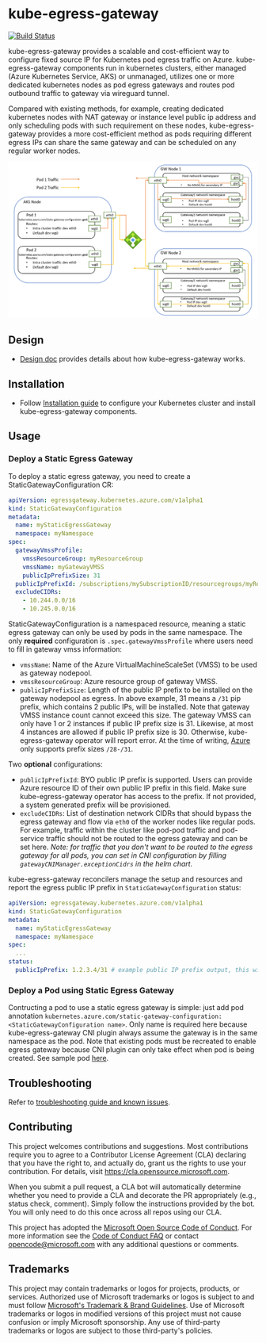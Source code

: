 # kube-egress-gateway
[![Build Status](https://msazure.visualstudio.com/CloudNativeCompute/_apis/build/status%2FAKS%2Fkube-egress-gateway%2FAzure.kube-egress-gateway-e2e?branchName=main)](https://msazure.visualstudio.com/CloudNativeCompute/_build/latest?definitionId=319204&branchName=main)

kube-egress-gateway provides a scalable and cost-efficient way to configure fixed source IP for Kubernetes pod egress traffic on Azure.
kube-egress-gateway components run in kubernetes clusters, either managed (Azure Kubernetes Service, AKS) or unmanaged, utilizes one or more dedicated kubernetes nodes as pod egress gateways and routes pod outbound traffic to gateway via wireguard tunnel.

Compared with existing methods, for example, creating dedicated kubernetes nodes with NAT gateway or instance level public ip address and only scheduling pods with such requirement on these nodes, kube-egress-gateway provides a more cost-efficient method as pods requiring different egress IPs can share the same gateway and can be scheduled on any regular worker nodes. 

![Kube Egress Gateway](docs/images/kube_egress_gateway.png)

## Design

* [Design doc](docs/design.md) provides details about how kube-egress-gateway works. 

## Installation

* Follow [Installation guide](docs/install.md) to configure your Kubernetes cluster and install kube-egress-gateway components.

## Usage

### Deploy a Static Egress Gateway

To deploy a static egress gateway, you need to create a StaticGatewayConfiguration CR:
```yaml
apiVersion: egressgateway.kubernetes.azure.com/v1alpha1
kind: StaticGatewayConfiguration
metadata:
  name: myStaticEgressGateway
  namespace: myNamespace
spec:
  gatewayVmssProfile:
    vmssResourceGroup: myResourceGroup
    vmssName: myGatewayVMSS
    publicIpPrefixSize: 31
  publicIpPrefixId: /subscriptions/mySubscriptionID/resourcegroups/myResourceGroup/providers/Microsoft.Network/publicipprefixes/myPIPPrefix
  excludeCIDRs:
    - 10.244.0.0/16
    - 10.245.0.0/16
```
StaticGatewayConfiguration is a namespaced resource, meaning a static egress gateway can only be used by pods in the same namespace. The only **required** configuration is `.spec.gatewayVmssProfile` where users need to fill in gateway vmss information:
* `vmssName`: Name of the Azure VirtualMachineScaleSet (VMSS) to be used as gateway nodepool.
* `vmssResourceGroup`: Azure resource group of gateway VMSS.
* `publicIpPrefixSize`: Length of the public IP prefix to be installed on the gateway nodepool as egress. In above example, 31 means a `/31` pip prefix, which contains 2 public IPs, will be installed. Note that gateway VMSS instance count cannot exceed this size. The gateway VMSS can only have 1 or 2 instances if public IP prefix size is 31. Likewise, at most 4 instances are allowed if public IP prefix size is 30. Otherwise, kube-egress-gateway operator will report error. At the time of writing, [Azure](https://learn.microsoft.com/en-us/azure/virtual-network/ip-services/public-ip-address-prefix#prefix-sizes) only supports prefix sizes `/28-/31`.

Two **optional** configurations:
* `publicIpPrefixId`: BYO public IP prefix is supported. Users can provide Azure resource ID of their own public IP prefix in this field. Make sure kube-egress-gateway operator has access to the prefix. If not provided, a system generated prefix will be provisioned.
* `excludeCIDRs`: List of destination network CIDRs that should bypass the egress gateway and flow via `eth0` of the worker nodes like regular pods. For example, traffic within the cluster like pod-pod traffic and pod-service traffic should not be routed to the egress gateway and can be set here. *Note: for traffic that you don't want to be routed to the egress gateway for all pods, you can set in CNI configuration by filling `gatewayCNIManager.exceptionCidrs` in the helm chart.*

kube-egress-gateway reconcilers manage the setup and resources and report the egress public IP prefix in `StaticGatewayConfiguration` status:
```yaml
apiVersion: egressgateway.kubernetes.azure.com/v1alpha1
kind: StaticGatewayConfiguration
metadata:
  name: myStaticEgressGateway
  namespace: myNamespace
spec:
  ...
status:
  publicIpPrefix: 1.2.3.4/31 # example public IP prefix output, this will be pods' egress IPNet
```

### Deploy a Pod using Static Egress Gateway

Contructing a pod to use a static egress gateway is simple: just add pod annotation `kubernetes.azure.com/static-gateway-configuration: <StaticGatewayConfiguration name>`. Only name is required here because kube-egress-gateway CNI plugin always assume the gateway is in the same namespace as the pod. Note that existing pods must be recreated to enable egress gateway because CNI plugin can only take effect when pod is being created. See sample pod [here](docs/samples/sample_pod.yaml).

## Troubleshooting

Refer to [troubleshooting guide and known issues](docs/troubleshooting.md).


## Contributing

This project welcomes contributions and suggestions.  Most contributions require you to agree to a
Contributor License Agreement (CLA) declaring that you have the right to, and actually do, grant us
the rights to use your contribution. For details, visit https://cla.opensource.microsoft.com.

When you submit a pull request, a CLA bot will automatically determine whether you need to provide
a CLA and decorate the PR appropriately (e.g., status check, comment). Simply follow the instructions
provided by the bot. You will only need to do this once across all repos using our CLA.

This project has adopted the [Microsoft Open Source Code of Conduct](https://opensource.microsoft.com/codeofconduct/).
For more information see the [Code of Conduct FAQ](https://opensource.microsoft.com/codeofconduct/faq/) or
contact [opencode@microsoft.com](mailto:opencode@microsoft.com) with any additional questions or comments.

## Trademarks

This project may contain trademarks or logos for projects, products, or services. Authorized use of Microsoft 
trademarks or logos is subject to and must follow 
[Microsoft's Trademark & Brand Guidelines](https://www.microsoft.com/en-us/legal/intellectualproperty/trademarks/usage/general).
Use of Microsoft trademarks or logos in modified versions of this project must not cause confusion or imply Microsoft sponsorship.
Any use of third-party trademarks or logos are subject to those third-party's policies.
